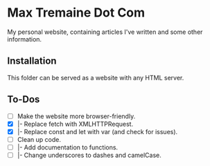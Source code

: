 Max Tremaine Dot Com
====================

My personal website, containing articles I've written and some other information.

Installation
------------

This folder can be served as a website with any HTML server.

To-Dos
------

- [ ] Make the website more browser-friendly.
- [x] |- Replace fetch with XMLHTTPRequest.
- [x] |- Replace const and let with var (and check for issues).
- [ ] Clean up code.
- [ ] |- Add documentation to functions.
- [ ] |- Change underscores to dashes and camelCase.